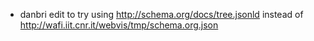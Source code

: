 - danbri edit to try using http://schema.org/docs/tree.jsonld instead of http://wafi.iit.cnr.it/webvis/tmp/schema.org.json